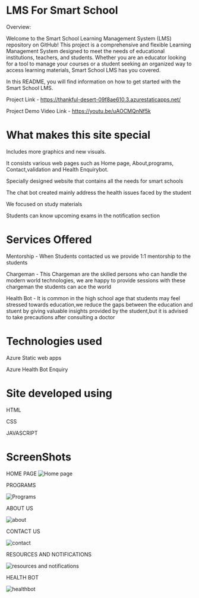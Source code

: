 # LMS For Smart School
Overview:

Welcome to the Smart School Learning Management System (LMS) repository on GitHub! This project is a comprehensive and flexible Learning Management System designed to meet the needs of educational institutions, teachers, and students. Whether you are an educator looking for a tool to manage your courses or a student seeking an organized way to access learning materials, Smart School LMS has you covered.

In this README, you will find information on how to get started with the Smart School LMS.

Project Link - https://thankful-desert-09f8ae610.3.azurestaticapps.net/

Project Demo Video Link - https://youtu.be/uAOCMQnNf5k
# What makes this site special

Includes more graphics and new visuals.

It consists various web pages such as Home page, About,programs, Contact,validation and Health Enquirybot.

Specially designed website that contains all the needs for smart schools

The chat bot created mainly address the health issues faced by the student

We focused on study materials 

Students can know upcoming exams in the notification section

# Services Offered

Mentorship - When Students contacted us we provide 1:1 mentorship to the students

Chargeman - This Chargeman are the skilled persons who can handle the modern world technologies, we are happy to provide sessions with these chargeman the students can ace the world

Health Bot - It is common in the high school age that students may feel stressed towards education,we reduce the gaps between the education and stuent by giving valuable insights provided by the student,but it is advised to take precautions after consulting a doctor

# Technologies used

Azure Static web apps

Azure Health Bot Enquiry

# Site developed using

HTML

CSS

JAVASCRIPT

# ScreenShots

HOME PAGE
![Home page](https://github.com/21A35A0506/TCSMBU2023/assets/110119399/69c911a8-5aed-424f-ad07-bbcf440e0db2)

PROGRAMS

![Programs](https://github.com/21A35A0506/TCSMBU2023/assets/110119399/e8265e0a-eea5-4c4a-8d4e-396c06194255)


ABOUT US

![about](https://github.com/21A35A0506/TCSMBU2023/assets/110119399/0515a185-40aa-412d-a578-9161eba84f24)


CONTACT US

![contact](https://github.com/21A35A0506/TCSMBU2023/assets/110119399/16dc5191-d9f5-4405-a3fb-197cc33da8c5)

RESOURCES AND NOTIFICATIONS

![resources and notifications](https://github.com/21A35A0506/TCSMBU2023/assets/110119399/6f4c7017-371e-46fa-8401-7288a203b7ed)

HEALTH BOT

![healthbot](https://github.com/21A35A0506/TCSMBU2023/assets/110119399/66858a7e-4adb-4926-a34b-9dc850b0ba24)

